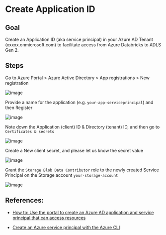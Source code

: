 # Create Application ID

## Goal

Create an Application ID (aka service principal) in your Azure AD Tenant (xxxxx.onmicrosoft.com) to facilitate access from Azure Databricks to ADLS Gen 2.

## Steps

Go to Azure Portal > Azure Active Directory > App registrations > New registration

![image](https://user-images.githubusercontent.com/35857179/89767573-cb0ea500-db2c-11ea-8c09-1472e8c18d9c.png)

Provide a name for the application (e.g. ``your-app-serviceprincipal``) and then Register

![image](https://user-images.githubusercontent.com/35857179/89767616-e7124680-db2c-11ea-9d9a-e158acc44ef8.png)

Note down the Application (client) ID & Directory (tenant) ID, and then go to ``Certificates & secrets``

![image](https://user-images.githubusercontent.com/35857179/89768980-fc887000-db2e-11ea-8a9e-2391fe7a77a9.png)

Create a New client secret, and please let us know the secret value

![image](https://user-images.githubusercontent.com/35857179/89767814-41130c00-db2d-11ea-8a02-00c1d9d48c8c.png)

Grant the ``Storage Blob Data Contributor`` role to the newly created Service Principal on the Storage account ``your-storage-account``

![image](https://user-images.githubusercontent.com/35857179/89767962-820b2080-db2d-11ea-9026-98d0b84d794b.png)


## References:

- [How to: Use the portal to create an Azure AD application and service principal that can access resources](https://docs.microsoft.com/en-us/azure/active-directory/develop/howto-create-service-principal-portal)

- [Create an Azure service principal with the Azure CLI](https://docs.microsoft.com/en-us/cli/azure/create-an-azure-service-principal-azure-cli?view=azure-cli-latest#password-based-authentication)